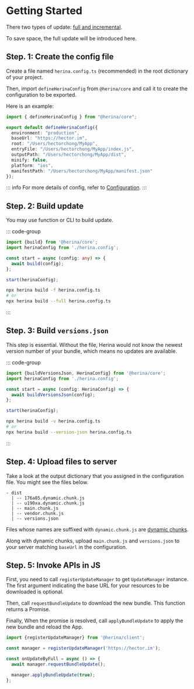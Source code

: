 # Getting Started

There two types of update: [full and incremental](/guide/concepts#full-update).

To save space, the full update will be introduced here.

## Step. 1: Create the config file

Create a file named `herina.config.ts` (recommended) in the root dictionary of your project.

Then, import `defineHerinaConfig` from `@herina/core` and call it to create the configuration to be exported.

Here is an example:

```typescript
import { defineHerinaConfig } from "@herina/core";

export default defineHerinaConfig({
  environment: "production",
  baseUrl: "https://hector.im",
  root: "/Users/hectorchong/MyApp",
  entryFile: "/Users/hectorchong/MyApp/index.js",
  outputPath: "/Users/hectorchong/MyApp/dist",
  minify: false,
  platform: "ios",
  manifestPath: "/Users/hectorchong/MyApp/manifest.json"
});
```

::: info
For more details of config, refer to [Configuration](/configuration/introduction).
:::

## Step. 2: Build update

You may use function or CLI to build update.

::: code-group

```typescript [function]
import {build} from '@herina/core';
import herinaConfig from './herina.config';

const start = async (config: any) => {
  await build(config);
};

start(herinaConfig);
```

```bash [CLI]
npx herina build -f herina.config.ts
# or
npx herina build --full herina.config.ts
```

:::

## Step. 3: Build `versions.json`

This step is essential. Without the file, Herina would not know the newest version number of your bundle, which means no updates are available.

::: code-group

```typescript [function]
import {buildVersionsJson, HerinaConfig} from '@herina/core';
import herinaConfig from './herina.config';

const start = async (config: HerinaConfig) => {
  await buildVersionsJson(config);
};

start(herinaConfig);
```

```bash [CLI]
npx herina build -v herina.config.ts
# or
npx herina build --version-json herina.config.ts
```

:::

## Step. 4: Upload files to server

Take a look at the output dictionary that you assigned in the configuration file. You might see the files below.

```
- dist
  | -- 176a85.dynamic.chunk.js
  | -- u190xa.dynamic.chunk.js
  | -- main.chunk.js
  | -- vendor.chunk.js
  | -- versions.json
```

Files whose names are suffixed with `dynamic.chunk.js` are [dynamic chunks](/guide/concepts.html#code-splitting).

Along with dynamic chunks, upload `main.chunk.js` and `versions.json` to your server matching `baseUrl` in the configuration.

## Step. 5: Invoke APIs in JS

First, you need to call `registerUpdateManager` to get `UpdateManager` instance. The first argument indicating the base URL for your resources to be downloaded is optional.

Then, call `requestBundleUpdate` to download the new bundle. This function returns a Promise. 

Finally, When the promise is resolved, call `applyBundleUpdate` to apply the new bundle and reload the App.

```typescript
import {registerUpdateManager} from '@herina/client';

const manager = registerUpdateManager('https://hector.im');

const onUpdateByFull = async () => {
  await manager.requestBundleUpdate();

  manager.applyBundleUpdate(true);
};
```

